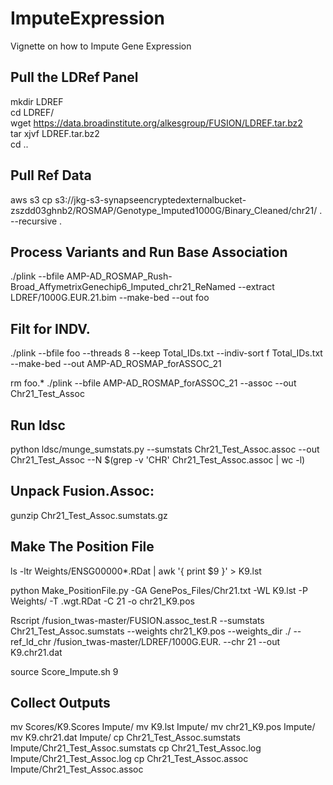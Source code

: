 # ImputeExpression
Vignette on how to Impute Gene Expression 

## Pull the LDRef Panel
mkdir LDREF  
cd LDREF/  
wget https://data.broadinstitute.org/alkesgroup/FUSION/LDREF.tar.bz2  
tar xjvf LDREF.tar.bz2   
cd ..  
 
## Pull Ref Data
aws s3 cp s3://jkg-s3-synapseencryptedexternalbucket-zszdd03ghnb2/ROSMAP/Genotype_Imputed1000G/Binary_Cleaned/chr21/ . --recursive . 

## Process Variants and Run Base Association
./plink --bfile AMP-AD_ROSMAP_Rush-Broad_AffymetrixGenechip6_Imputed_chr21_ReNamed --extract LDREF/1000G.EUR.21.bim --make-bed --out foo

## Filt for INDV.
./plink --bfile foo --threads 8 --keep Total_IDs.txt --indiv-sort f Total_IDs.txt --make-bed --out AMP-AD_ROSMAP_forASSOC_21

rm foo.*
./plink --bfile AMP-AD_ROSMAP_forASSOC_21 --assoc --out Chr21_Test_Assoc

## Run ldsc
python ldsc/munge_sumstats.py --sumstats Chr21_Test_Assoc.assoc --out  Chr21_Test_Assoc --N $(grep -v 'CHR' Chr21_Test_Assoc.assoc | wc -l)

## Unpack Fusion.Assoc:
gunzip Chr21_Test_Assoc.sumstats.gz

## Make The Position File
ls -ltr Weights/ENSG00000*.RDat | awk '{ print $9 }' > K9.lst

python Make_PositionFile.py -GA GenePos_Files/Chr21.txt -WL K9.lst -P Weights/ -T .wgt.RDat -C 21 -o chr21_K9.pos

Rscript /fusion_twas-master/FUSION.assoc_test.R --sumstats Chr21_Test_Assoc.sumstats --weights chr21_K9.pos --weights_dir ./ --ref_ld_chr /fusion_twas-master/LDREF/1000G.EUR. --chr 21 --out K9.chr21.dat

source Score_Impute.sh 9

## Collect Outputs
mv Scores/K9.Scores Impute/
mv K9.lst Impute/
mv chr21_K9.pos Impute/
mv K9.chr21.dat Impute/
cp Chr21_Test_Assoc.sumstats Impute/Chr21_Test_Assoc.sumstats
cp Chr21_Test_Assoc.log Impute/Chr21_Test_Assoc.log
cp Chr21_Test_Assoc.assoc Impute/Chr21_Test_Assoc.assoc
